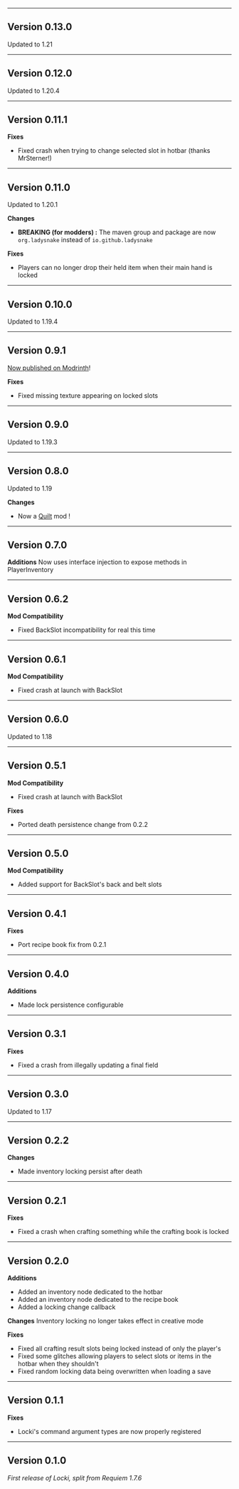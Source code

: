 ------------------------------------------------------
Version 0.13.0
------------------------------------------------------
Updated to 1.21

------------------------------------------------------
Version 0.12.0
------------------------------------------------------
Updated to 1.20.4

------------------------------------------------------
Version 0.11.1
------------------------------------------------------
**Fixes**
- Fixed crash when trying to change selected slot in hotbar (thanks MrSterner!)

------------------------------------------------------
Version 0.11.0
------------------------------------------------------
Updated to 1.20.1

**Changes**
- **BREAKING (for modders) :** The maven group and package are now
  `org.ladysnake` instead of `io.github.ladysnake`

**Fixes**
- Players can no longer drop their held item when their main hand is locked

------------------------------------------------------
Version 0.10.0
------------------------------------------------------
Updated to 1.19.4

------------------------------------------------------
Version 0.9.1
------------------------------------------------------
[Now published on Modrinth](https://modrinth.com/mod/locki)!

**Fixes**
- Fixed missing texture appearing on locked slots

------------------------------------------------------
Version 0.9.0
------------------------------------------------------
Updated to 1.19.3

------------------------------------------------------
Version 0.8.0
------------------------------------------------------
Updated to 1.19

**Changes**
- Now a [Quilt](https://quiltmc.org) mod !

------------------------------------------------------
Version 0.7.0
------------------------------------------------------
**Additions**
Now uses interface injection to expose methods in PlayerInventory

------------------------------------------------------
Version 0.6.2
------------------------------------------------------
**Mod Compatibility**
- Fixed BackSlot incompatibility for real this time

------------------------------------------------------
Version 0.6.1
------------------------------------------------------
**Mod Compatibility**
- Fixed crash at launch with BackSlot

------------------------------------------------------
Version 0.6.0
------------------------------------------------------
Updated to 1.18

------------------------------------------------------
Version 0.5.1
------------------------------------------------------
**Mod Compatibility**
- Fixed crash at launch with BackSlot

**Fixes**
- Ported death persistence change from 0.2.2

------------------------------------------------------
Version 0.5.0
------------------------------------------------------
**Mod Compatibility**
- Added support for BackSlot's back and belt slots

------------------------------------------------------
Version 0.4.1
------------------------------------------------------
**Fixes**
- Port recipe book fix from 0.2.1

------------------------------------------------------
Version 0.4.0
------------------------------------------------------
**Additions**
- Made lock persistence configurable

------------------------------------------------------
Version 0.3.1
------------------------------------------------------
**Fixes**
- Fixed a crash from illegally updating a final field

------------------------------------------------------
Version 0.3.0
------------------------------------------------------
Updated to 1.17

------------------------------------------------------
Version 0.2.2
------------------------------------------------------
**Changes**
- Made inventory locking persist after death

------------------------------------------------------
Version 0.2.1
------------------------------------------------------
**Fixes**
- Fixed a crash when crafting something while the crafting book is locked

------------------------------------------------------
Version 0.2.0
------------------------------------------------------
**Additions**
- Added an inventory node dedicated to the hotbar
- Added an inventory node dedicated to the recipe book
- Added a locking change callback

**Changes**
Inventory locking no longer takes effect in creative mode

**Fixes**
- Fixed all crafting result slots being locked instead of only the player's
- Fixed some glitches allowing players to select slots or items in the hotbar when they shouldn't
- Fixed random locking data being overwritten when loading a save

------------------------------------------------------
Version 0.1.1
------------------------------------------------------
**Fixes**
- Locki's command argument types are now properly registered

------------------------------------------------------
Version 0.1.0
------------------------------------------------------
*First release of Locki, split from Requiem 1.7.6*